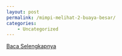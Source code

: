 ```yaml
---
layout: post
permalink: /mimpi-melihat-2-buaya-besar/
categories:
    - Uncategorized
---
```


[Baca Selengkapnya](/10)